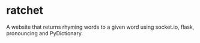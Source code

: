 # ratchet
A website that returns rhyming words to a given word using socket.io, flask, pronouncing and PyDictionary.
